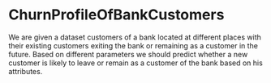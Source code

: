# ChurnProfileOfBankCustomers
 We are given a dataset customers of a bank located at different places with their existing customers exiting the bank or remaining as a customer in the future. Based on different parameters we should predict whether a new customer is likely to leave or remain as a customer of the bank based on his attributes.
